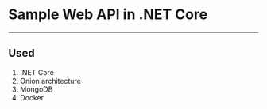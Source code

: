 # Sample Web API in .NET Core


----
## Used
1. .NET Core
3. Onion architecture
4. MongoDB
5. Docker